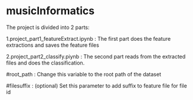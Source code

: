 # musicInformatics
The project is divided into 2 parts:

1.project_part1_featureExtract.ipynb : The first part does the feature extractions and saves the feature files

2.project_part2_classify.piynb : The second part reads from the extracted files and does the classification.

#root_path : Change this variable to the root path of the dataset

#filesuffix : (optional) Set this parameter to add suffix to feature file for file id 
